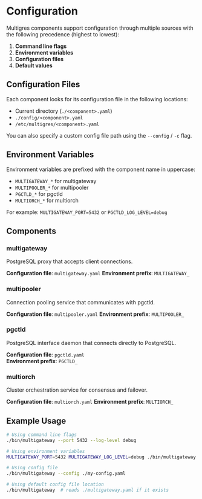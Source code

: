 # Configuration

Multigres components support configuration through multiple sources with the following precedence (highest to lowest):

1. **Command line flags**
2. **Environment variables**
3. **Configuration files**
4. **Default values**

## Configuration Files

Each component looks for its configuration file in the following locations:
- Current directory (`./<component>.yaml`)
- `./config/<component>.yaml`
- `/etc/multigres/<component>.yaml`

You can also specify a custom config file path using the `--config` / `-c` flag.

## Environment Variables

Environment variables are prefixed with the component name in uppercase:
- `MULTIGATEWAY_*` for multigateway
- `MULTIPOOLER_*` for multipooler  
- `PGCTLD_*` for pgctld
- `MULTIORCH_*` for multiorch

For example: `MULTIGATEWAY_PORT=5432` or `PGCTLD_LOG_LEVEL=debug`

## Components

### multigateway
PostgreSQL proxy that accepts client connections.

**Configuration file**: `multigateway.yaml`
**Environment prefix**: `MULTIGATEWAY_`

### multipooler  
Connection pooling service that communicates with pgctld.

**Configuration file**: `multipooler.yaml`
**Environment prefix**: `MULTIPOOLER_`

### pgctld
PostgreSQL interface daemon that connects directly to PostgreSQL.

**Configuration file**: `pgctld.yaml`  
**Environment prefix**: `PGCTLD_`

### multiorch
Cluster orchestration service for consensus and failover.

**Configuration file**: `multiorch.yaml`
**Environment prefix**: `MULTIORCH_`

## Example Usage

```bash
# Using command line flags
./bin/multigateway --port 5432 --log-level debug

# Using environment variables
MULTIGATEWAY_PORT=5432 MULTIGATEWAY_LOG_LEVEL=debug ./bin/multigateway

# Using config file
./bin/multigateway --config ./my-config.yaml

# Using default config file location
./bin/multigateway  # reads ./multigateway.yaml if it exists
```